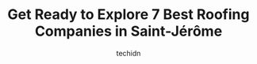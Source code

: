 ---
layout: ampstory
image: https://i0.wp.com/www.auto.or.id/wp-content/uploads/2023/06/toitures-15-nord-inc-0-saint-jc3a9rc3b4me-1686327748.jpeg?resize=640,853
author: techidn
featured: false
description: Saint-Jérôme, Quebec, Canada is a haven for Roofing Companies enthusiasts, boasting an impressive array of 7 top-notch establishments. Whether youre a seasoned connoisseur or simply curio
title: Get Ready to Explore 7 Best Roofing Companies in Saint-Jérôme
cover:
   title: Get Ready to Explore 7 Best Roofing Companies in Saint-Jérôme
   subtitle: AUTO.OR.ID
   background: https://www.auto.or.id/wp-content/uploads/2023/06/toitures-15-nord-inc-0-saint-jc3a9rc3b4me-1686327748.jpeg

pages: 
 - layout: thirds
   top: <h1>#1 Toitures 15 Nord Inc</h1>
   bottom: "<p>From beginning to end, excellent service. Very responsive to questions. Very professional. The team that did the installation of our new roof was very professional, organ</p>"
   background: https://www.auto.or.id/wp-content/uploads/2023/06/toitures-15-nord-inc-1-saint-jc3a9rc3b4me-1686327750.jpeg
   backgroundblur: true
 - layout: thirds
   top: <h1>#2 Toitures Caron et Fils</h1>
   bottom: "<p>173 Mnt de lÉglise, Saint-Colomban, QC J5K 2H8, Canada</p>"
   background: https://www.auto.or.id/wp-content/uploads/2023/06/toitures-15-nord-inc-2-saint-jc3a9rc3b4me-1686327750.jpeg
   cta:
      link: https://www.auto.or.id/get-ready-to-explore-7-best-roofing-companies-in-saint-jerome/
      text: Get Ready to Explore 7 Best Roofing Companies in Saint-Jérôme
 - layout: thirds
   top: <h1>#3 Les Constructions & Toitures Summum Inc</h1>
   bottom: "<p>1570 Chem. Cailloux, Saint-Adolphe-dHoward, QC J0T 2B0, Canada</p>"
   background: https://images.unsplash.com/photo-1596639410350-3b994b89e9b1?ixlib=rb-4.0.3&ixid=MnwxMjA3fDB8MHxwaG90by1wYWdlfHx8fGVufDB8fHx8&auto=format&fit=crop&w=640&h=853&q=80
   cta:
      link: https://www.auto.or.id/get-ready-to-explore-7-best-roofing-companies-in-saint-jerome/
      text: Get Ready to Explore 7 Best Roofing Companies in Saint-Jérôme
 - layout: thirds
   top: <h1>#4 ReFait-Toit</h1>
   bottom: "<p>733 boul des Martigny Est, Saint-Jérôme, Quebec J5L 1Z6, Canada</p>"
   background: https://images.unsplash.com/photo-1630686120465-89debf3b32a8?ixlib=rb-4.0.3&ixid=MnwxMjA3fDB8MHxwaG90by1wYWdlfHx8fGVufDB8fHx8&auto=format&fit=crop&w=640&h=853&q=80
   cta:
      link: https://www.auto.or.id/get-ready-to-explore-7-best-roofing-companies-in-saint-jerome/
      text: Get Ready to Explore 7 Best Roofing Companies in Saint-Jérôme
 - layout: thirds
   top: <h1>#5 Groupe Toitures Nortech Inc.</h1>
   bottom: "<p>16641 Bd du Curé-Labelle, Mirabel, QC J7J 2G7, Canada</p>"
   background: https://images.unsplash.com/photo-1533690876270-13b7a3fa7a19?ixlib=rb-4.0.3&ixid=MnwxMjA3fDB8MHxwaG90by1wYWdlfHx8fGVufDB8fHx8&auto=format&fit=crop&w=640&h=853&q=80
   cta:
      link: https://www.auto.or.id/get-ready-to-explore-7-best-roofing-companies-in-saint-jerome/
      text: Get Ready to Explore 7 Best Roofing Companies in Saint-Jérôme
 - layout: thirds
   top: <h1>#6 Roofmart</h1>
   bottom: "<p>300 Rue John F. Kennedy, Saint-Jérôme, QC J7Y 4B7, Canada</p>"
   background: https://images.unsplash.com/photo-1628685083829-d31d88bb2757?ixlib=rb-4.0.3&ixid=MnwxMjA3fDB8MHxwaG90by1wYWdlfHx8fGVufDB8fHx8&auto=format&fit=crop&w=640&h=853&q=80
   cta:
      link: https://www.auto.or.id/get-ready-to-explore-7-best-roofing-companies-in-saint-jerome/
      text: Get Ready to Explore 7 Best Roofing Companies in Saint-Jérôme
 - layout: thirds
   top: <h1>#7 V-M Revêtement & Toiture - Rénovation de toiture Rive-Nord</h1>
   bottom: "<p>105 Rue Kenneth, Saint-Colomban, QC J5K 1W5, Canada</p>"
   background: https://images.unsplash.com/photo-1612593968469-d44a2e6ab5d2?ixlib=rb-4.0.3&ixid=MnwxMjA3fDB8MHxwaG90by1wYWdlfHx8fGVufDB8fHx8&auto=format&fit=crop&w=640&h=853&q=80
   cta:
      link: https://www.auto.or.id/get-ready-to-explore-7-best-roofing-companies-in-saint-jerome/
      text: Get Ready to Explore 7 Best Roofing Companies in Saint-Jérôme
 - layout: thirds
   middle: Continue reading...
   background: https://images.unsplash.com/photo-1617814086906-d847a8bc6fca?ixlib=rb-4.0.3&ixid=MnwxMjA3fDB8MHxwaG90by1wYWdlfHx8fGVufDB8fHx8&auto=format&fit=crop&w=640&h=853&q=80
   cta:
      link: https://www.auto.or.id/get-ready-to-explore-7-best-roofing-companies-in-saint-jerome/
      text: Get Ready to Explore 7 Best Roofing Companies in Saint-Jérôme

---